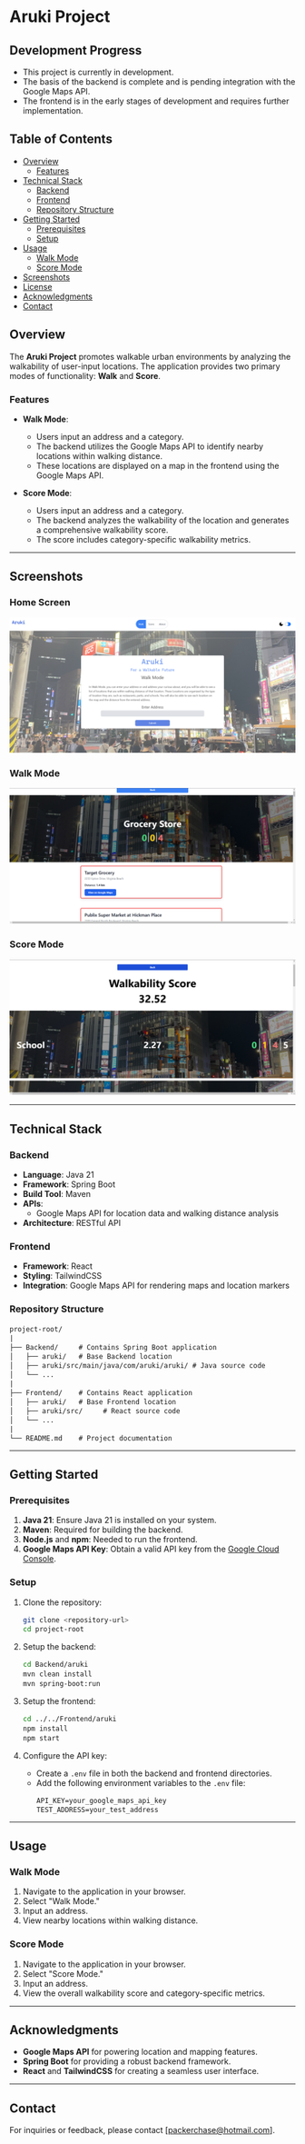 # Aruki Project

## Development Progress
- This project is currently in development.
- The basis of the backend is complete and is pending integration with the Google Maps API.
- The frontend is in the early stages of development and requires further implementation.

## Table of Contents
- [Overview](#overview)
  - [Features](#features)
- [Technical Stack](#technical-stack)
    - [Backend](#backend)
    - [Frontend](#frontend)
    - [Repository Structure](#repository-structure)
- [Getting Started](#getting-started)
    - [Prerequisites](#prerequisites)
    - [Setup](#setup)
- [Usage](#usage)
    - [Walk Mode](#walk-mode)
    - [Score Mode](#score-mode)
- [Screenshots](#screenshots)
- [License](#license)
- [Acknowledgments](#acknowledgments)
- [Contact](#contact)

## Overview
The **Aruki Project** promotes walkable urban environments by analyzing the walkability of user-input locations. The application provides two primary modes of functionality: **Walk** and **Score**.

### Features
- **Walk Mode**: 
  - Users input an address and a category.
  - The backend utilizes the Google Maps API to identify nearby locations within walking distance.
  - These locations are displayed on a map in the frontend using the Google Maps API.

- **Score Mode**:
  - Users input an address and a category.
  - The backend analyzes the walkability of the location and generates a comprehensive walkability score.
  - The score includes category-specific walkability metrics.


---

## Screenshots

### Home Screen
![Home Screen](Screenshots/home_screen.png)

### Walk Mode
![Walk Mode](Screenshots/walk_mode.png)

### Score Mode
![Score Mode](Screenshots/score_mode.png)

---

## Technical Stack

### Backend
- **Language**: Java 21
- **Framework**: Spring Boot
- **Build Tool**: Maven
- **APIs**:
  - Google Maps API for location data and walking distance analysis
- **Architecture**: RESTful API

### Frontend
- **Framework**: React
- **Styling**: TailwindCSS
- **Integration**: Google Maps API for rendering maps and location markers

### Repository Structure
```
project-root/
|
├── Backend/     # Contains Spring Boot application
│   ├── aruki/   # Base Backend location 
│   ├── aruki/src/main/java/com/aruki/aruki/ # Java source code
│   └── ...
|
├── Frontend/    # Contains React application
│   ├── aruki/   # Base Frontend location
│   ├── aruki/src/     # React source code
│   └── ...
|
└── README.md    # Project documentation
```

---

## Getting Started

### Prerequisites
1. **Java 21**: Ensure Java 21 is installed on your system.
2. **Maven**: Required for building the backend.
3. **Node.js** and **npm**: Needed to run the frontend.
4. **Google Maps API Key**: Obtain a valid API key from the [Google Cloud Console](https://console.cloud.google.com/).

### Setup
1. Clone the repository:
   ```bash
   git clone <repository-url>
   cd project-root
   ```

2. Setup the backend:
   ```bash
   cd Backend/aruki
   mvn clean install
   mvn spring-boot:run
   ```

3. Setup the frontend:
   ```bash
   cd ../../Frontend/aruki
   npm install
   npm start
   ```

4. Configure the API key:
   - Create a `.env` file in both the backend and frontend directories.
   - Add the following environment variables to the `.env` file:
     ```plaintext
     API_KEY=your_google_maps_api_key
     TEST_ADDRESS=your_test_address
     ```

---

## Usage

### Walk Mode
1. Navigate to the application in your browser.
2. Select "Walk Mode."
3. Input an address.
4. View nearby locations within walking distance.

### Score Mode
1. Navigate to the application in your browser.
2. Select "Score Mode."
3. Input an address.
4. View the overall walkability score and category-specific metrics.

---

## Acknowledgments
- **Google Maps API** for powering location and mapping features.
- **Spring Boot** for providing a robust backend framework.
- **React** and **TailwindCSS** for creating a seamless user interface.

---

## Contact
For inquiries or feedback, please contact [packerchase@hotmail.com].

